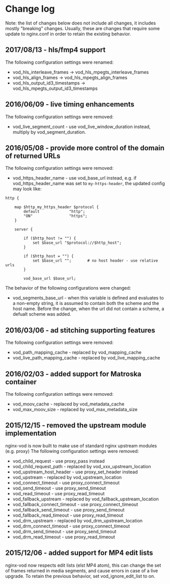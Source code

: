 # Change log

Note: the list of changes below does not include all changes, it includes mostly "breaking" changes.
	Usually, these are changes that require some update to nginx.conf in order to retain the existing behavior.


## 2017/08/13 - hls/fmp4 support

The following configuration settings were renamed:
* vod_hls_interleave_frames -> vod_hls_mpegts_interleave_frames
* vod_hls_align_frames -> vod_hls_mpegts_align_frames
* vod_hls_output_id3_timestamps -> vod_hls_mpegts_output_id3_timestamps

## 2016/06/09 - live timing enhancements

The following configuration settings were removed:
* vod_live_segment_count - use vod_live_window_duration instead, multiply by vod_segment_duration.

## 2016/05/08 - provide more control of the domain of returned URLs

The following configuration settings were removed:
* vod_https_header_name - use vod_base_url instead, e.g. if vod_https_header_name was set
	to `my-https-header`, the updated config may look like:
```
http {

	map $http_my_https_header $protocol {
		default             "http";
		"ON"                "https";
	}

	server {

		if ($http_host != "") {
			set $base_url "$protocol://$http_host";
		}

		if ($http_host = "") {
			set $base_url "";		# no host header - use relative urls
		}

		vod_base_url $base_url;
```

The behavior of the following configurations were changed:
* vod_segments_base_url - when this variable is defined and evaluates to a non-empty string,
	it is assumed to contain both the scheme and the host name. Before the change, when the
	url did not contain a scheme, a defualt scheme was added.

## 2016/03/06 - ad stitching supporting features

The following configuration settings were removed:
* vod_path_mapping_cache - replaced by vod_mapping_cache
* vod_live_path_mapping_cache - replaced by vod_live_mapping_cache

## 2016/02/03 - added support for Matroska container

The following configuration settings were removed:
* vod_moov_cache - replaced by vod_metadata_cache
* vod_max_moov_size - replaced by vod_max_metadata_size

## 2015/12/15 - removed the upstream module implementation

nginx-vod is now built to make use of standard nginx upstream modules (e.g. proxy)
The following configuration settings were removed:
* vod_child_request - use proxy_pass instead
* vod_child_request_path - replaced by vod_xxx_upstream_location
* vod_upstream_host_header - use proxy_set_header instead
* vod_upstream - replaced by vod_upstream_location
* vod_connect_timeout - use proxy_connect_timeout
* vod_send_timeout - use proxy_send_timeout
* vod_read_timeout - use proxy_read_timeout
* vod_fallback_upstream - replaced by vod_fallback_upstream_location
* vod_fallback_connect_timeout - use proxy_connect_timeout
* vod_fallback_send_timeout - use proxy_send_timeout
* vod_fallback_read_timeout - use proxy_read_timeout
* vod_drm_upstream - replaced by vod_drm_upstream_location
* vod_drm_connect_timeout - use proxy_connect_timeout
* vod_drm_send_timeout - use proxy_send_timeout
* vod_drm_read_timeout - use proxy_read_timeout

## 2015/12/06 - added support for MP4 edit lists

nginx-vod now respects edit lists (elst MP4 atom), this can change the set of frames returned in media segments,
and cause errors in case of a live upgrade. To retain the previous behavior, set vod_ignore_edit_list to on.
